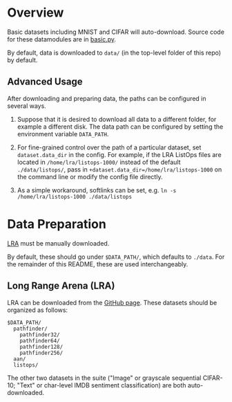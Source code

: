 # Overview

Basic datasets including MNIST and CIFAR will auto-download. Source code for these datamodules are in [basic.py](basic.py).

By default, data is downloaded to `data/` (in the top-level folder of this repo) by default.

## Advanced Usage

After downloading and preparing data, the paths can be configured in several ways.

1. Suppose that it is desired to download all data to a different folder, for example a different disk.
The data path can be configured by setting the environment variable `DATA_PATH`.

2. For fine-grained control over the path of a particular dataset, set `dataset.data_dir` in the config. For example, if the LRA ListOps files are located in `/home/lra/listops-1000/` instead of the default `./data/listops/`,
pass in `+dataset.data_dir=/home/lra/listops-1000` on the command line or modify the config file directly.

3. As a simple workaround, softlinks can be set, e.g. `ln -s /home/lra/listops-1000 ./data/listops`

# Data Preparation

[LRA](#long-range-arena-lra) must be manually downloaded.

By default, these should go under `$DATA_PATH/`, which defaults to `./data`.  For the remainder of this README, these are used interchangeably.

## Long Range Arena (LRA)

LRA can be downloaded from the [GitHub page](https://github.com/google-research/long-range-arena).
These datasets should be organized as follows:
```
$DATA_PATH/
  pathfinder/
    pathfinder32/
    pathfinder64/
    pathfinder128/
    pathfinder256/
  aan/
  listops/
```
The other two datasets in the suite ("Image" or grayscale sequential CIFAR-10; "Text" or char-level IMDB sentiment classification) are both auto-downloaded.